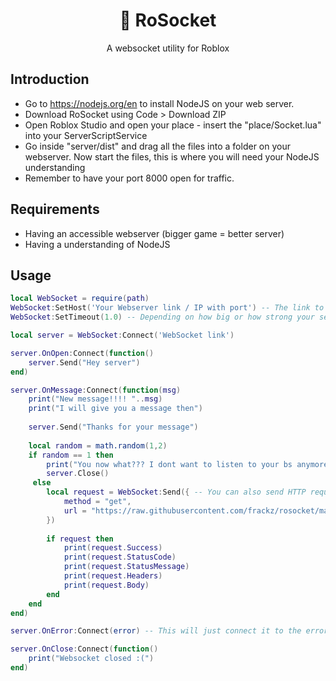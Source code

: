 <h1 align="center">🔌 RoSocket</h1>
<div align="center">A websocket utility for Roblox</div>

## Introduction

- Go to https://nodejs.org/en to install NodeJS on your web server.
- Download RoSocket using Code > Download ZIP
- Open Roblox Studio and open your place - insert the "place/Socket.lua" into your ServerScriptService
- Go inside "server/dist" and drag all the files into a folder on your webserver. Now start the files, this is where you will need your NodeJS understanding
- Remember to have your port 8000 open for traffic.

## Requirements
- Having an accessible webserver (bigger game = better server)
- Having a understanding of NodeJS

## Usage
```lua
local WebSocket = require(path)
WebSocket:SetHost('Your Webserver link / IP with port') -- The link to your webserver
WebSocket:SetTimeout(1.0) -- Depending on how big or how strong your server is

local server = WebSocket:Connect('WebSocket link')

server.OnOpen:Connect(function()
    server.Send("Hey server")
end)

server.OnMessage:Connect(function(msg)
    print("New message!!!! "..msg)
    print("I will give you a message then")
    
    server.Send("Thanks for your message")
    
    local random = math.random(1,2)
    if random == 1 then
        print("You now what??? I dont want to listen to your bs anymore")
        server.Close()
     else
        local request = WebSocket:Send({ -- You can also send HTTP requests through your webserver, which can act as a proxy. Its using axios
            method = "get",
            url = "https://raw.githubusercontent.com/frackz/rosocket/main/README.md?token=GHSAT0AAAAAACBMYPQUWYS6XWCYILU5CFNYZB6JWGA"
        })
        
        if request then
            print(request.Success)
            print(request.StatusCode)
            print(request.StatusMessage)
            print(request.Headers)
            print(request.Body)
        end
    end
end)

server.OnError:Connect(error) -- This will just connect it to the error function, which will display in the output

server.OnClose:Connect(function()
    print("Websocket closed :(")
end)

```
